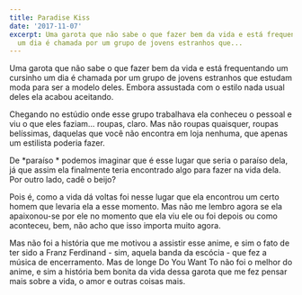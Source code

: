 ```yaml
---
title: Paradise Kiss
date: '2017-11-07'
excerpt: Uma garota que não sabe o que fazer bem da vida e está frequentando um cursinho
  um dia é chamada por um grupo de jovens estranhos que...
---
```




Uma garota que não sabe o que fazer bem da vida e está frequentando um cursinho um dia é chamada por um grupo de jovens estranhos que estudam moda para ser a modelo deles. Embora assustada com o estilo nada usual deles ela acabou aceitando.

Chegando no estúdio onde esse grupo trabalhava ela conheceu o pessoal e viu o que eles faziam… roupas, claro. Mas não roupas quaisquer, roupas belíssimas, daquelas que você não encontra em loja nenhuma, que apenas um estilista poderia fazer.

De *paraíso * podemos imaginar que é esse lugar que seria o paraíso dela, já que assim ela finalmente teria encontrado algo para fazer na vida dela. Por outro lado, cadê o beijo?

Pois é, como a vida dá voltas foi nesse lugar que ela encontrou um certo homem que levaria ela a esse momento. Mas não me lembro agora se ela apaixonou-se por ele no momento que ela viu ele ou foi depois ou como aconteceu, bem, não acho que isso importa muito agora.

Mas não foi a história que me motivou a assistir esse anime, e sim o fato de ter sido a Franz Ferdinand - sim, aquela banda da escócia - que fez a música de encerramento. Mas de longe Do You Want To não foi o melhor do anime, e sim a história bem bonita da vida dessa garota que me fez pensar mais sobre a vida, o amor e outras coisas mais.
